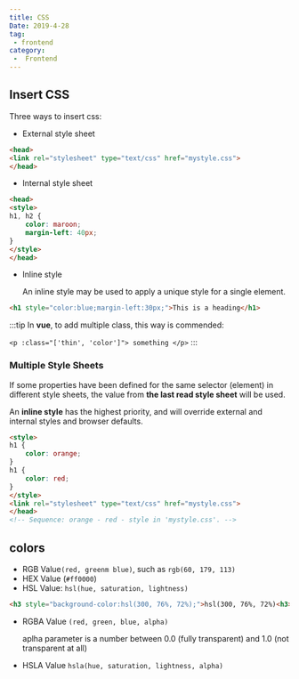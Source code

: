 ```yaml
---
title: CSS
Date: 2019-4-28
tag:
 - frontend
category:
 -  Frontend
---
```


## Insert CSS

Three ways to insert css:

- External style sheet
  
```html
<head>
<link rel="stylesheet" type="text/css" href="mystyle.css">
</head>
```

- Internal style sheet

```html
<head>
<style>
h1, h2 {
    color: maroon;
    margin-left: 40px;
} 
</style>
</head>
```

- Inline style
  
    An inline style may be used to apply a unique style for a single element.

```html
<h1 style="color:blue;margin-left:30px;">This is a heading</h1>
```

:::tip
In **vue**, to add multiple class, this way is commended:

`<p :class="['thin', 'color']"> something </p>`
:::
### Multiple Style Sheets

If some properties have been defined for the same selector (element) in different style sheets, the value from **the last read style sheet** will be used. 

An **inline style** has the highest priority, and will override external and internal styles and browser defaults.

```html
<style>
h1 {
    color: orange;
}
h1 {
    color: red;
}
</style>
<link rel="stylesheet" type="text/css" href="mystyle.css">
</head>
<!-- Sequence: orange - red - style in 'mystyle.css'. -->
```

## colors

- RGB Value`(red, greenm blue)`, such as `rgb(60, 179, 113)`
- HEX Value (`#ff0000`)
- HSL Value: `hsl(hue, saturation, lightness)`

```html
<h3 style="background-color:hsl(300, 76%, 72%);">hsl(300, 76%, 72%)<h3>
```

- RGBA Value `(red, green, blue, alpha)`
  
  aplha parameter is a number between 0.0 (fully transparent) and 1.0 (not transparent at all)

- HSLA Value `hsla(hue, saturation, lightness, alpha)`